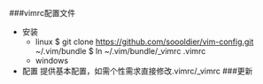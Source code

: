 ###vimrc配置文件

- 安装
  + linux
    $ git clone https://github.com/soooldier/vim-config.git ~/.vim/bundle
    $ ln ~/.vim/bundle/_vimrc .vimrc
  + windows
- 配置
  提供基本配置，如需个性需求直接修改.vimrc/_vimrc
###更新
